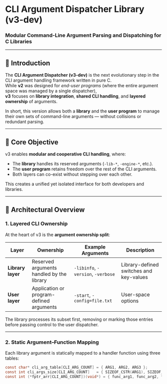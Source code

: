 # CLI Argument Dispatcher Library (v3-dev)

### Modular Command-Line Argument Parsing and Dispatching for C Libraries

---

## 🧭 Introduction

The **CLI Argument Dispatcher (v3-dev)** is the next evolutionary step in the CLI argument handling framework written in pure C.  
While **v2** was designed for *end-user programs* (where the entire argument space was managed by a single dispatcher),  
**v3** focuses on **library integration**, **shared CLI handling**, and **layered ownership** of arguments.

In short, this version allows both a **library** and the **user program** to manage their own sets of command-line arguments — without collisions or redundant parsing.

---

## 🎯 Core Objective

v3 enables **modular and cooperative CLI handling**, where:
- The **library** handles its reserved arguments (`-lib-*`, `-engine-*`, etc.).
- The **user program** retains freedom over the rest of the CLI arguments.
- Both layers can co-exist without stepping over each other.

This creates a unified yet isolated interface for both developers and libraries.

---

## 🧩 Architectural Overview

### 1. Layered CLI Ownership

At the heart of v3 is the **argument ownership split**:

| Layer | Ownership | Example Arguments | Description |
|--------|------------|------------------|--------------|
| **Library layer** | Reserved arguments handled by the library | `-libinfo`, `-version`, `-verbose` | Library-defined switches and key-values |
| **User layer** | Application or program-defined arguments | `-start`, `-config=file.txt` | User-space options |

The library processes its subset first, removing or marking those entries before passing control to the user dispatcher.

---

### 2. Static Argument–Function Mapping

Each library argument is statically mapped to a handler function using three tables:

```c
const char* cli_arg_table[CLI_ARG_COUNT] = { ARG1, ARG2, ARG3 };
const int cli_args_size[CLI_ARG_COUNT]   = { SIZEOF_CSTR(ARG1), SIZEOF_CSTR(ARG2), SIZEOF_CSTR(ARG3) };
const int (*fptr_arr[CLI_ARG_COUNT])(void*) = { func_arg1, func_arg2, func_arg3 };

